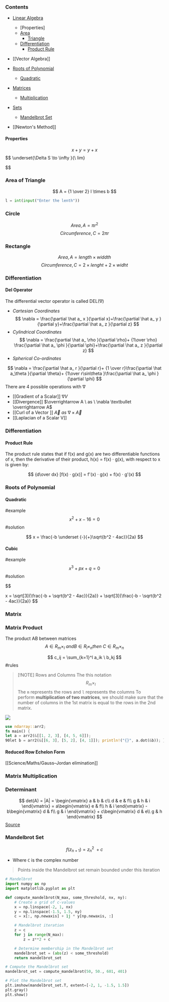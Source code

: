 ### Contents
- [Linear Algebra]()
	- [Properties]
	- [Area]()
		- [Triangle](#area%20of%20triangle)
	- [Differentiation](#differentiation)
		- [Product Rule](#product%20rule)
- [[Vector Algebra]]
- [Roots of Polynomial](#roots%20of%20polynomial)
	- [Quadratic](#quadratic)
- [Matrices](#Matrices)
	- [Multiplication](#matrix%20multiplication)

- [Sets](#sets)
	- [Mandelbrot Set](#mandelbrot%20set)
- [[Newton's Method]]
#### Properties

$$
x + y = y +x
$$
$$
\underset{\Delta S \to \infty }{\ lim}

$$


### Area of Triangle
$$
A = {1 \over 2} l \times b
$$

```python
l = int(input("Enter the lenth"))

```

### Circle

$$
Area , A= \pi r^2
$$
$$
Circumference, C = 2\pi r
$$

### Rectangle
$$
Area , A = length \times widdth 
$$
$$
Circumference ,C = 2\times lenght + 2 \times widht
$$





### Differentiation

#### Del Operator

The differential vector operator is called DEL$(\nabla)$
- *Cartesian Coordinates*
$$
\nabla = \frac{\partial \hat a_ x }{\partial x}+\frac{\partial \hat a_ y }{\partial y}+\frac{\partial \hat a_ z }{\partial z}
$$
- *Cylindrical Coordinates*
$$
\nabla = \frac{\partial \hat a_ \rho }{\partial \rho}+ {1\over \rho} \frac{\partial \hat a_ \phi }{\partial \phi}+\frac{\partial \hat a_ z }{\partial z}
$$
- *Spherical Co-ordinates*

$$
\nabla = \frac{\partial \hat a_ r }{\partial r}+ {1 \over r}\frac{\partial \hat a_\theta }{\partial \theta}+ {1\over r\sin\theta }\frac{\partial \hat a_ \phi }{\partial \phi}
$$
There are 4 possible operations with $\nabla$
- [[Gradient of a Scalar]] $\nabla V$
- [[Divergence]] $\overrightarrow A \ as \  \nabla \textbullet \overrightarrow A$
- [[Curl of a Vector ]] $\overrightarrow A \ as \  \nabla \times \overrightarrow A$
- [[Laplacian of a Scalar V]]

### Differentiation
####  Product Rule
The product rule states that if f(x) and g(x) are two differentiable functions of x, then the derivative of their product, h(x) = f(x) · g(x), with respect to x is given by:

$$
{d\over dx} [f(x) · g(x)] = f'(x) · g(x) + f(x) · g'(x)
$$






### Roots of Polynomial

#### Quadratic
#example 
$$
x^2 + x - 16 = 0
$$
#solution 

$$
x = \frac{-b \underset {-}{+}\sqrt{b^2 - 4ac}}{2a}
$$

#### Cubic
#example 
$$
x^3 + px +q = 0
$$
#solution 

$$


x = \sqrt[3]{\frac{-b + \sqrt{b^2 - 4ac}}{2a}} + \sqrt[3]{\frac{-b - \sqrt{b^2 - 4ac}}{2a}}
$$

### Matrix
### Matrix Product
The product AB between matrices 
$$
A \in R_m\times_l\  and B \in R_l \times _n
then \ C \in R_m \times _n
$$

$$
c_ij = \sum_{k=1}^l a_ik \ b_kj 
$$
#rules

> [!NOTE] Rows and Columns
> The this notation
>$$ R_m \times _l $$
> The `m` represents the rows and `l` represents the columns
> To perform **multiplication of two matrices**, we should make sure that the number of columns in the 1st matrix is equal to the rows in the 2nd matrix.





![](https://www.mathsisfun.com/algebra/images/matrix-multiply-a.svg)


```rust
use ndarray::arr2; 
fn main() { 
let a = arr2(&[[1, 2, 3], [4, 5, 6]]);
90let b = arr2(&[[6, 3], [5, 2], [4, 1]]); println!("{}", a.dot(&b)); }
```


#### Reduced Row Echelon Form

[[Science/Maths/Gauss–Jordan elimination]]

 
### Matrix Multiplication

### Determinant

$$
det(A) = |A| = \begin{vmatrix}
a & b & c\\
d & e & f\\
g & h & i
\end{vmatrix} = a\begin{vmatrix}
e & f\\
h & i
\end{vmatrix} - b\begin{vmatrix}
d & f\\
g & i
\end{vmatrix} + c\begin{vmatrix}
d & e\\
g & h
\end{vmatrix}
$$
[Source](https://youtu.be/aAFP5wsmH2k?si=6OVmgu5MlKmEk48q)



### Mandelbrot Set



$$
f(z_{n+1}) = {z_n}^2 \ + c
$$
- Where `C` is the complex number
> Points inside the Mandelbrot set remain bounded under this iteration
> 

```python
# Mandelbrot
import numpy as np
import matplotlib.pyplot as plt

def compute_mandelbrot(N_max, some_threshold, nx, ny):
    # Create a grid of c-values
    x = np.linspace(-2, 1, nx)
    y = np.linspace(-1.5, 1.5, ny)
    c = x[:, np.newaxis] + 1j * y[np.newaxis, :]

    # Mandelbrot iteration
    z = c
    for j in range(N_max):
        z = z**2 + c

    # Determine membership in the Mandelbrot set
    mandelbrot_set = (abs(z) < some_threshold)
    return mandelbrot_set

# Compute the Mandelbrot set
mandelbrot_set = compute_mandelbrot(50, 50., 601, 401)

# Plot the Mandelbrot set
plt.imshow(mandelbrot_set.T, extent=[-2, 1, -1.5, 1.5])
plt.gray()
plt.show()

```

